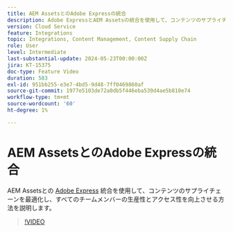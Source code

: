 ```yaml
---
title: AEM AssetsとのAdobe Expressの統合
description: Adobe ExpressとAEM Assetsの統合を使用して、コンテンツのサプライチェーンを最適化し、すべてのチームメンバーの生産性とアクセス性を向上させる方法を説明します。
version: Cloud Service
feature: Integrations
topic: Integrations, Content Management, Content Supply Chain
role: User
level: Intermediate
last-substantial-update: 2024-05-23T00:00:00Z
jira: KT-15375
doc-type: Feature Video
duration: 583
exl-id: 951bb255-e3e7-4bd5-9d48-7ff0469860af
source-git-commit: 1977e5103de72a0db5f446eba539d4ae5b810e74
workflow-type: tm+mt
source-wordcount: '60'
ht-degree: 1%

---
```


# AEM AssetsとのAdobe Expressの統合

AEM Assetsとの [Adobe Express](https://www.adobe.com/express/) 統合を使用して、コンテンツのサプライチェーンを最適化し、すべてのチームメンバーの生産性とアクセス性を向上させる方法を説明します。

>[!VIDEO](https://video.tv.adobe.com/v/3425193/?learn=on)
